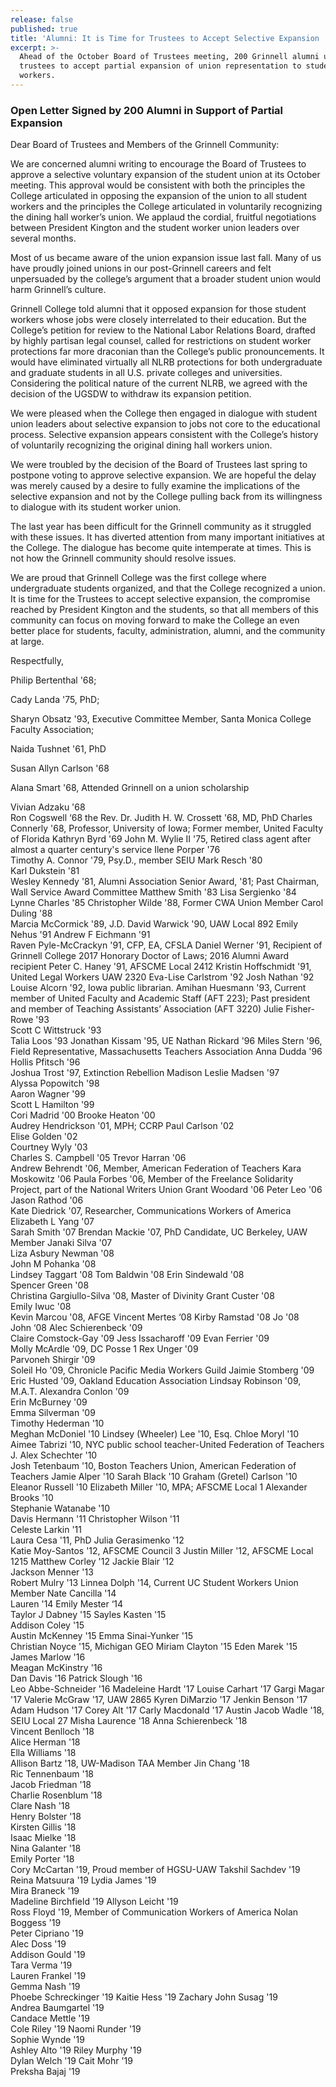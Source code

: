 ```yaml
---
release: false
published: true
title: 'Alumni: It is Time for Trustees to Accept Selective Expansion '
excerpt: >-
  Ahead of the October Board of Trustees meeting, 200 Grinnell alumni urges
  trustees to accept partial expansion of union representation to student
  workers.
---
```

### Open Letter Signed by 200 Alumni in Support of Partial Expansion 

Dear Board of Trustees and Members of the Grinnell Community:

We are concerned alumni writing to encourage the Board of Trustees to approve a selective voluntary expansion of the student union at its October meeting. This approval would be consistent with both the principles the College articulated in opposing the expansion of the union to all student workers and the principles the College articulated in voluntarily recognizing the dining hall worker’s union. We applaud the cordial, fruitful negotiations between President Kington and the student worker union leaders over several months.

Most of us became aware of the union expansion issue last fall. Many of us have proudly joined unions in our post-Grinnell careers and felt unpersuaded by the college’s argument that a broader student union would harm Grinnell’s culture. 

Grinnell College told alumni that it opposed expansion for those student workers whose jobs were closely interrelated to their education. But the College’s petition for review to the National Labor Relations Board, drafted by highly partisan legal counsel, called for restrictions on student worker protections far more draconian than the College’s public pronouncements. It would have eliminated virtually all NLRB protections for both undergraduate and graduate students in all U.S. private colleges and universities. Considering the political nature of the current NLRB, we agreed with the decision of the UGSDW to withdraw its expansion petition.

We were pleased when the College then engaged in dialogue with student union leaders about selective expansion to jobs not core to the educational process. Selective expansion appears consistent with the College’s history of voluntarily recognizing the original dining hall workers union.

We were troubled by the decision of the Board of Trustees last spring to postpone voting to approve selective expansion. We are hopeful the delay was merely caused by a desire to fully examine the implications of the selective expansion and not by the College pulling back from its willingness to dialogue with its student worker union. 

The last year has been difficult for the Grinnell community as it struggled with these issues. It has diverted attention from many important initiatives at the College. The dialogue has become quite intemperate at times. This is not how the Grinnell community should resolve issues.

We are proud that Grinnell College was the first college where undergraduate students organized, and that the College recognized a union. It is time for the Trustees to accept selective expansion, the compromise reached by President Kington and the students, so that all members of this community can focus on moving forward to make the College an even better place for students, faculty, administration, alumni, and the community at large.

Respectfully,

Philip Bertenthal '68; 

Cady Landa '75, PhD;

Sharyn Obsatz '93, Executive Committee Member, Santa Monica College Faculty Association;

Naida Tushnet '61, PhD

Susan Allyn Carlson '68	

Alana Smart '68, Attended Grinnell on a union scholarship 

Vivian Adzaku '68	
Ron Cogswell ‘68
the Rev. Dr. Judith H. W. Crossett '68, MD, PhD
Charles Connerly '68, Professor, University of Iowa; Former member, United Faculty of Florida
Kathryn Byrd '69 
John M. Wylie II	'75, Retired class agent after almost a quarter century's service
Ilene Porper '76	
Timothy A. Connor  '79, Psy.D., member SEIU
Mark Resch '80	
Karl Dukstein '81	
Wesley Kennedy '81, Alumni Association Senior Award, '81; Past Chairman, Wall Service Award Committee
Matthew Smith 	'83	
Lisa Sergienko '84	
Lynne Charles '85
Christopher Wilde '88, Former CWA Union Member
Carol Duling '88	
Marcia McCormick '89, J.D.
David Warwick '90, UAW Local 892
Emily Nehus '91	
Andrew F Eichmann '91	
Raven Pyle-McCrackyn '91, CFP, EA, CFSLA
Daniel Werner '91, Recipient of Grinnell College 2017 Honorary Doctor of Laws; 2016 Alumni Award recipient
Peter C. Haney '91, AFSCME Local 2412
Kristin Hoffschmidt '91, United Legal Workers UAW 2320 
Eva-Lise Carlstrom '92 
Josh Nathan '92	
Louise Alcorn '92, Iowa public librarian.
Amihan Huesmann '93, Current member of United Faculty and Academic Staff (AFT 223); Past president and member of Teaching Assistants’ Association (AFT 3220)
Julie Fisher-Rowe '93	
Scott C Wittstruck '93	
Talia Loos '93
Jonathan Kissam '95, UE
Nathan Rickard	'96	
Miles Stern '96, Field Representative, Massachusetts Teachers Association 
Anna Dudda '96	
Hollis Pfitsch '96	
Joshua Trost  '97, Extinction Rebellion Madison
Leslie Madsen '97	
Alyssa Popowitch '98	
Aaron Wagner '99	
Scott L Hamilton '99	
Cori Madrid '00	
Brooke Heaton '00	
Audrey Hendrickson '01, MPH; CCRP
Paul Carlson '02	
Elise Golden '02	
Courtney Wyly '03	
Charles S. Campbell '05	
Trevor Harran '06	
Andrew Behrendt '06, Member, American Federation of Teachers
Kara Moskowitz	'06	
Paula Forbes '06, Member of the Freelance Solidarity Project, part of the National Writers Union
Grant Woodard	'06	
Peter Leo '06	
Jason Rathod '06	
Kate Diedrick '07, Researcher, Communications Workers of America
Elizabeth L Yang	 '07	
Sarah Smith '07	
Brendan Mackie '07, PhD Candidate, UC Berkeley, UAW Member
Janaki Silva '07	
Liza Asbury Newman '08	
John M Pohanka '08	
Lindsey Taggart	'08	
Tom Baldwin '08	
Erin Sindewald '08	
Spencer Green '08	
Christina Gargiullo-Silva '08, Master of Divinity
Grant Custer '08	
Emily Iwuc '08	
Kevin Marcou '08, AFGE
Vincent Mertes ‘08
Kirby Ramstad	'08	
Jo '08	
John ‘08
Alec Schierenbeck '09	
Claire Comstock-Gay '09	
Jess Issacharoff 	'09	
Evan Ferrier '09	
Molly McArdle '09, DC Posse 1
Rex Unger '09	
Parvoneh Shirgir '09	
Soleil Ho '09, Chronicle Pacific Media Workers Guild
Jaimie Stomberg '09	
Eric Husted '09, Oakland Education Association
Lindsay Robinson '09, M.A.T.
Alexandra Conlon '09	
Erin McBurney '09	
Emma Silverman '09	
Timothy Hederman '10	
Meghan McDoniel '10	
Lindsey (Wheeler) Lee '10, Esq. 
Chloe Moryl '10	
Aimee Tabrizi '10, NYC public school teacher-United Federation of Teachers 
J. Alex Schechter '10	
Josh Tetenbaum '10, Boston Teachers Union, American Federation of Teachers
Jamie Alper '10	
Sarah Black '10	
Graham (Gretel) Carlson '10	
Eleanor Russell	'10	
Elizabeth Miller	'10, MPA; AFSCME Local 1
Alexander Brooks '10	
Stephanie Watanabe '10	
Davis Hermann	'11	
Christopher Wilson '11	
Celeste Larkin '11	
Laura Cesa '11, PhD
Julia Gerasimenko '12	
Katie Moy-Santos '12, AFSCME Council 3
Justin Miller '12, AFSCME Local 1215
Matthew Corley	 '12
Jackie Blair '12	
Jackson Menner '13	
Robert Mulry '13
Linnea Dolph '14, Current UC Student Workers Union Member
Nate Cancilla '14	
Lauren	'14	
Emily Mester ‘14	
Taylor J Dabney 	'15	
Sayles Kasten '15	
Addison Coley '15	
Austin McKenney '15	
Emma Sinai-Yunker '15	
Christian Noyce	'15, Michigan GEO
Miriam Clayton	'15	
Eden Marek '15	
James Marlow '16	
Meagan McKinstry '16	
Dan Davis '16
Patrick Slough '16	
Leo Abbe-Schneider  '16	
Madeleine Hardt '17	
Louise Carhart	'17	
Gargi Magar	'17	
Valerie McGraw	'17, UAW 2865
Kyren DiMarzio	'17	
Jenkin Benson	'17
Adam Hudson	'17
Corey Alt	'17	
Carly Macdonald '17	
Austin Jacob Wadle '18,	SEIU Local 27 
Misha Laurence	'18	
Anna Schierenbeck '18	
Vincent Benlloch '18	
Alice Herman '18	
Ella Williams '18	
Allison Bartz '18, UW-Madison TAA Member
Jin Chang '18	
Ric Tennenbaum '18	
Jacob Friedman '18	
Charlie Rosenblum '18	
Clare Nash '18	
Henry Bolster '18	
Kirsten Gillis '18	
Isaac Mielke '18	
Nina Galanter '18	
Emily Porter '18	
Cory McCartan	'19, Proud member of HGSU-UAW
Takshil Sachdev	'19	
Reina Matsuura	'19	
Lydia James  '19	
Mira Braneck '19	
Madeline Birchfield '19	
Allyson Leicht '19	
Ross Floyd '19, Member of Communication Workers of America
Nolan Boggess '19	
Peter Cipriano '19	
Alec Doss '19	
Addison Gould '19	
Tara Verma '19	
Lauren Frankel '19	
Gemma Nash '19	
Phoebe Schreckinger '19	
Kaitie Hess '19	
Zachary John Susag '19	
Andrea Baumgartel '19	
Candace Mettle '19	
Cole Riley  '19	
Naomi Runder '19	
Sophie Wynde '19	
Ashley Alto '19	
Riley Murphy '19	
Dylan Welch '19	
Cait Mohr '19	
Preksha Bajaj '19
